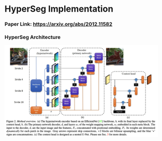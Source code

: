 # HyperSeg Implementation  
### Paper Link: https://arxiv.org/abs/2012.11582  

### HyperSeg Architecture  
<img src = "https://github.com/Sangh0/Segmentation/blob/main/HyperSeg/figures/figure2.png?raw=true">